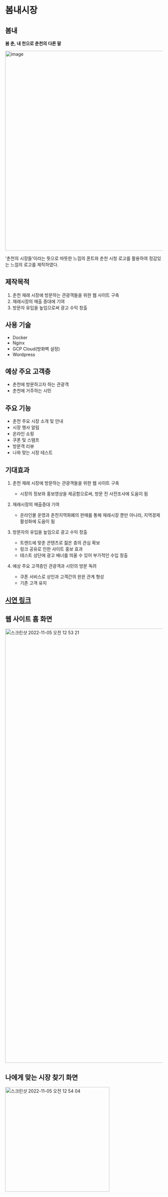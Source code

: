 # 봄내시장

## 봄내
**봄 춘, 내 천으로 춘천의 다른 말**

<img width="636" alt="image" src="https://user-images.githubusercontent.com/52689953/200017340-7bf2bbc5-c038-4a92-bdb0-cd290744a36e.png"> 

'춘천의 시장들'이라는 뜻으로 따뜻한 느낌의 폰트와 춘천 시청 로고를 활용하여 정감있는 느낌의 로고를 제작하였다.

## 제작목적
1. 춘천 재래 시장에 방문하는 관광객들을 위한 웹 사이트 구축
2. 재래시장의 매출 증대에 기여
3. 방문자 유입을 높임으로써 광고 수익 창출

## 사용 기술
- Docker
- Nginx
- GCP Cloud(방화벽 설정)
- Wordpress

## 예상 주요 고객층
- 춘천에 방문하고자 하는 관광객
- 춘천에 거주하는 시민

## 주요 기능
- 춘천 주요 시장 소개 및 안내
- 시장 행사 알림
- 온라인 쇼핑
- 쿠폰 및 스탬프
- 방문객 리뷰
- 나와 맞는 시장 테스트

## 기대효과
1. 춘천 재래 시장에 방문하는 관광객들을 위한 웹 사이트 구축
   - 시장의 정보와 홍보영상을 제공함으로써, 방문 전 사전조사에 도움이 됨


2. 재래시장의 매출증대 기여
    - 온라인몰 운영과 춘천지역화폐의 판매를 통해 재래시장 뿐만 아니라, 지역경제 활성화에 도움이 됨

3. 방문자의 유입을 높임으로 광고 수익 창출
    - 트렌드에 맞춘 콘텐츠로 젊은 층의 관심 확보
    - 링크 공유로 인한 사이트 홍보 효과
    - 테스트 상단에 광고 배너를 띄울 수 있어 부가적인 수입 창출

4. 예상 주요 고객층인 관광객과 시민의 방문 독려
    - 쿠폰 서비스로 상인과 고객간의 윈윈 관계 형성
    - 기존 고객 유지

## [시연 링크](http://34.125.236.6:1004)

## 웹 사이트 홈 화면 
<img width="1382" alt="스크린샷 2022-11-05 오전 12 53 21" src="https://user-images.githubusercontent.com/52689953/200019770-4cb5729d-c43d-4838-ad1f-a5e20a90623d.png">

## 나에게 맞는 시장 찾기 화면
<img width="333" alt="스크린샷 2022-11-05 오전 12 54 04" src="https://user-images.githubusercontent.com/52689953/200019915-733f938a-6f5f-486b-915b-4ff6009439d9.png">




